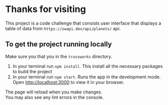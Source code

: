 # Thanks for visiting
This project is a code challenge that consists user interface that displays a table of data from `https://swapi.dev/api/planets/` api.  
## To get the project running locally

Make sure you that you in the `trussworks` directory. 
1) In your terminal run `npm install`. This install all the necessary packages to build the project
2) In your terminal run `npm start`.  Runs the app in the development mode.\
Open [http://localhost:3000](http://localhost:3000) to view it in your browser.

The page will reload when you make changes.\
You may also see any lint errors in the console.

